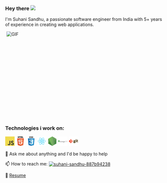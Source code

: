 ### Hey there <img src="https://media.giphy.com/media/hvRJCLFzcasrR4ia7z/giphy.gif" width="25px">

I'm Suhani Sandhu, a passionate software engineer from India with 5+ years of experience in creating web applications.

<img align="right" alt="GIF" src="https://media.giphy.com/media/L1R1tvI9svkIWwpVYr/giphy.gif" width="500" height="300" />

### Technologies i work on:

<code><img height="30" src="https://raw.githubusercontent.com/github/explore/80688e429a7d4ef2fca1e82350fe8e3517d3494d/topics/javascript/javascript.png"></code>
<code><img height="30" src="https://raw.githubusercontent.com/github/explore/80688e429a7d4ef2fca1e82350fe8e3517d3494d/topics/html/html.png"></code>
<code><img height="30" src="https://raw.githubusercontent.com/github/explore/80688e429a7d4ef2fca1e82350fe8e3517d3494d/topics/css/css.png"></code>
<code><img height="30" src="https://raw.githubusercontent.com/github/explore/80688e429a7d4ef2fca1e82350fe8e3517d3494d/topics/react/react.png"></code>
<code><img height="30" src="https://raw.githubusercontent.com/github/explore/80688e429a7d4ef2fca1e82350fe8e3517d3494d/topics/nodejs/nodejs.png"></code>
<code><img height="30" src="https://raw.githubusercontent.com/github/explore/80688e429a7d4ef2fca1e82350fe8e3517d3494d/topics/mongodb/mongodb.png"></code>
<code><img height="30" src="https://raw.githubusercontent.com/github/explore/80688e429a7d4ef2fca1e82350fe8e3517d3494d/topics/git/git.png"></code>


 💬 Ask me about anything and I'd be happy to help<br/>
 
 📫 How to reach me: <a href="https://www.linkedin.com/in/suhani-sandhu-887b94238/" target="blank"><img align="center" src="https://raw.githubusercontent.com/rahuldkjain/github-profile-readme-generator/master/src/images/icons/Social/linked-in-alt.svg" alt="suhani-sandhu-887b94238" height="20" width="30" /></a><br/>
 
 📝 [Resume](https://drive.google.com/file/d/1yX11vVQBnjRmsP8X-RZidLmltTgUDZcD/view?usp=sharing)<br/>

<!--
**Suhani1102/Suhani1102** is a ✨ _special_ ✨ repository because its `README.md` (this file) appears on your GitHub profile.

Here are some ideas to get you started:

- 🔭 I’m currently working on ...
- 🌱 I’m currently learning ...
- 👯 I’m looking to collaborate on ...
- 🤔 I’m looking for help with ...
- 💬 Ask me about ...
- 📫 How to reach me: ...
- 😄 Pronouns: ...
- ⚡ Fun fact: ...
-->
